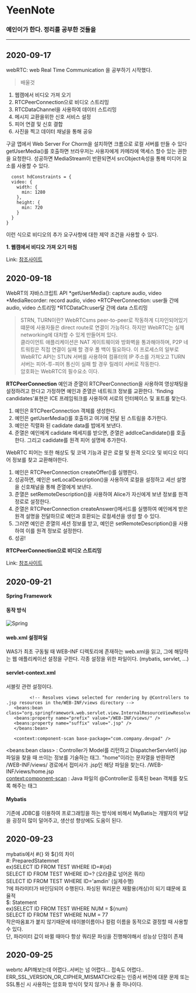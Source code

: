 # YeenNote

### 예인이가 한다. 정리를 공부한 것들을


************
## 2020-09-17
webRTC: web Real Time Communication 을 공부하기 시작했다.   

> 배울것
1. 웹캠에서 비디오 가져 오기
2. RTCPeerConnection으로 비디오 스트리밍
3. RTCDataChannel을 사용하여 데이터 스트리밍
4. 메시지 교환을위한 신호 서비스 설정
5. 피어 연결 및 신호 결합
6. 사진을 찍고 데이터 채널을 통해 공유    


구글 앱에서 Web Server For Chorm을 설치하면 크롬으로 로컬 서버를 만들 수 있다
getUserMedia()를 호출하면 브라우저는 사용자에게 카메라에 액세스 할수 있는 권한을 요청한다. 성공하면 MediaStream이 반환되면서 srcObject속성을 통해 미디어 요소를 사용할 수 있다. 

      const hdConstraints = {
      video: {
        width: {
          min: 1280
        },
        height: {
          min: 720
        }
      }
    }

이런 식으로 비디오의 추가 요구사항에 대한 제약 조건을 사용할 수 있다.   

**1. 웹캠에서 비디오 가져 오기 마침**

Link: [참조사이트][webRTClink]

[webRTClink]: https://codelabs.developers.google.com/codelabs/webrtc-web/#0 "Go google"   

## 2020-09-18
WebRT의 자바스크립트 API
*getUserMedia(): capture audio, video
*MediaRecorder: record audio, video
*RTCPeerConnection: user들 간에 audio, video 스트리밍
*RTCDataCh:user달 간에 data 스트리밍    

> STRN, TURN이란?
WebRTCsms peer-to-peer로 작동하게 디자인되어있기 떄문에 사용자들은 direct route로 연결이 가능하다. 하지만 WebRTC는 실제 networking에 대처할 수 있게 만들어져 있다.   
클라이언트 애플리케이션은 NAT 게이트웨이와 방화벽을 통과해야하며, P2P 네트워킹은 직접 연결이 실패 할 경우 폴 백이 필요하다. 이 프로세스의 일부로 WebRTC API는 STUN 서버를 사용하여 컴퓨터의 IP 주소를 가져오고 TURN 서버는 피어-투-피어 통신이 실패 할 경우 릴레이 서버로 작동한다.   
암호화는 WebRTC의 필수요소 이다.

**RTCPeerConnection**
예인과 준열이 RTCPeerConnection을 사용하여 영상채팅을 설정하려고 한다고 가정하면 예인과 준열은 네트워크 정보를 교환한다. 'finding candidates'표현은 ICE 프레임워크를 사용하여 서로의 인터페이스 및 포트를 찾는다.

1. 예인은 RTCPeerConnection 객체를 생성한다.
2. 예인은 getUserMedia()를 호출하고 여기에 전달 된 스트림을 추가한다.
3. 예인은 직렬화 된 cadidate data를 밥에게 보낸다. 
4. 준열은 예인에게 cadidate 메세지를 받으면, 준열은 addIceCandidate()를 호출한다. 그리고 cadidate를 원격 피어 설명에 추가한다.   

WebRTC 피어는 또한 해상도 및 코덱 기능과 같은 로컬 및 원격 오디오 및 비디오 미디어 정보를 찾고 교환해야한다.

1. 예인은 RTCPeerConnection createOffer()를 실행한다. 
2. 성공하면, 예인은 setLocalDescription()을 사용하여 로컬을 설정하고 세선 설명을 신호채널을 통해 준열에게 보낸다.
3. 준열은 setRemoteDescription()을 사용하여 Alice가 자신에게 보낸 정보를 원격 정로로 설정한다.
4. 준열은 RTCPeerConnection createAnswer()메서드를 실행하여 예인에게 받은 원격 설명을 전달하므로 예인과 호환되는 로컬세션을 생성 할 수 있다.
5. 그러면 예인은 준열의 세션 정보를 받고, 예인은 setRemoteDescription()을 사용하여 이를 원격 정보로 설정한다.
6. 성공!

**RTCPeerConnection으로 비디오 스트리밍**

Link: [참조사이트][webRTClink]

[webRTClink]: https://codelabs.developers.google.com/codelabs/webrtc-web/#4 "Go google"      

## 2020-09-21
**Spring Framework**

#### 동작 방식
![Spring](https://user-images.githubusercontent.com/57241500/93783140-5750d380-fc66-11ea-91dc-4944c0b75db8.JPG)

#### web.xml 설정파일   
 WAS가 최초 구동될 때 WEB-INF 디렉토리에 존재하는 web.xml을 읽고, 그에 해당하는 웹 애플리케이션 설정을 구한다. 각종 설정을 위한 파일이다. (mybatis, servlet, ...)
#### servlet-context.xml
서블릿 관련 설정이다. 

             <!-- Resolves views selected for rendering by @Controllers to .jsp resources in the/WEB-INF/views directory -->
       <beans:bean class="org.springframework.web.servlet.view.InternalResourceViewResolver">
       <beans:property name="prefix" value="/WEB-INF/views/" />
       <beans:property name="suffix" value=".jsp" />
       </beans:bean>

       <context:component-scan base-package="com.company.devpad" />
 <beans:bean class> : Controller가 Model를 리턴하고 DispatcherServlet이 jsp 파일을 찾을 때 쓰이는 정보를 기술하는 태그. "home"이라는 문자열을 반환하면 /WEB-INF/views/ 경로에서 접미사가 .jsp인 해당 파일을 찾는다. /WEB-INF/views/home.jsp    
 <context:component-scan> : Java 파일의 @Controller로 등록된 bean 객체를 찾도록 해주는 태그
 
 #### Mybatis
 기존에 JDBC를 이용하여 프로그래밍을 하는 방식에 비해서 MyBatis는 개발자의 부담을 굉장히 많이 덜어주고, 생산성 향상에도 도움이 된다.
 
 
 ## 2020-09-23
 mybatis에서 #{} 와 ${}의 차이   
 #: PreparedStatemnet      
ex)SELECT ID FROM TEST WHERE ID=#{id}      
   SELECT ID FROM TEST WHERE ID=?   (오라클로 넘어온 쿼리)      
   SELECT ID FROM TEST WHERE ID='amdin'   (실제수행)     
   ?에 파라미터가 바인딩되어 수행된다. 파싱된 쿼리문은 재활용(캐싱)이 되기 떄문에 효율적    
$: Statement       
ex)SELECT ID FROM TEST WHERE NUM = ${num}      
   SELECT ID FROM TEST WHERE NUM = 77    
   작은따옴표가 붙지 않기때문에 테이블이름이나 컬럼 이름을 동적으로 결정할 때 사용할 수 있다.    
   단, 파라미터 값이 바뀔 때마다 항상 쿼리문 파싱을 진행해야해서 성능상 단점이 존재     
      
## 2020-09-25
webrtc API해보는데 어렵다..서버는 넘 어렵다... 접속도 어렵다..
ERR_SSL_VERSION_OR_CIPHER_MISMATCH오류는 인증서 버전에 대문 문제 또는 SSL통신 시 사용하는 암호화 방식이 맞지 않거나 둘 중 하나이다.

